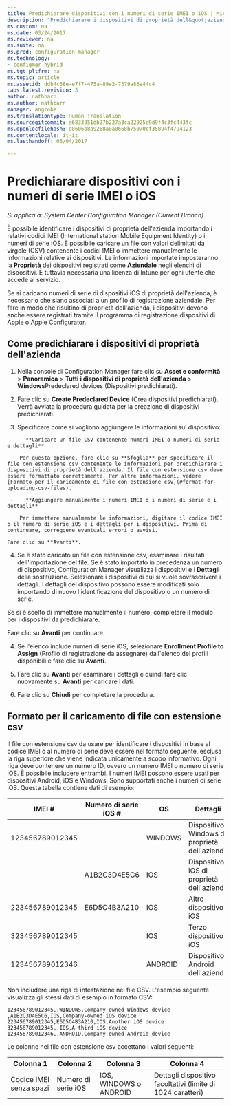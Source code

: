 ```yaml
---
title: Predichiarare dispositivi con i numeri di serie IMEI o iOS | Microsoft Docs
description: "Predichiarare i dispositivi di proprietà dell&quot;azienda con numero di serie IMEI o iOS."
ms.custom: na
ms.date: 03/24/2017
ms.reviewer: na
ms.suite: na
ms.prod: configuration-manager
ms.technology:
- configmgr-hybrid
ms.tgt_pltfrm: na
ms.topic: article
ms.assetid: ddb4c68e-e7f7-475a-89e2-7379a86e44c4
caps.latest.revision: 3
author: nathbarn
ms.author: nathbarn
manager: angrobe
ms.translationtype: Human Translation
ms.sourcegitcommit: e6833951db27b227a3ca22925e9d9f4c3fc443fc
ms.openlocfilehash: e8606b8a9268a0a0668b75070cf35894f4794123
ms.contentlocale: it-it
ms.lasthandoff: 05/04/2017

---
```

# <a name="predeclare-devices-with-imei-or-ios-serial-numbers"></a>Predichiarare dispositivi con i numeri di serie IMEI o iOS

*Si applica a: System Center Configuration Manager (Current Branch)*

È possibile identificare i dispositivi di proprietà dell'azienda importando i relativi codici IMEI (International station Mobile Equipment Identity) o i numeri di serie iOS. È possibile caricare un file con valori delimitati da virgole (CSV) contenente i codici IMEI o immettere manualmente le informazioni relative ai dispositivi.  Le informazioni importate imposteranno la **Proprietà** dei dispositivi registrati come **Aziendale** negli elenchi di dispositivi. È tuttavia necessaria una licenza di Intune per ogni utente che accede al servizio.  

Se si caricano numeri di serie di dispositivi iOS di proprietà dell'azienda, è necessario che siano associati a un profilo di registrazione aziendale. Per fare in modo che risultino di proprietà dell'azienda, i dispositivi devono anche essere registrati tramite il programma di registrazione dispositivi di Apple o Apple Configurator.

## <a name="how-to-predeclare-corporate-owned-devices"></a>Come predichiarare i dispositivi di proprietà dell'azienda

1.    Nella console di Configuration Manager fare clic su **Asset e conformità** > **Panoramica** > **Tutti i dispositivi di proprietà dell'azienda** > **Windows**Predeclared devices (Dispositivi predichiarati).

2.  Fare clic su **Create Predeclared Device** (Crea dispositivi predichiarati). Verrà avviata la procedura guidata per la creazione di dispositivi predichiarati.

3.    Specificare come si vogliono aggiungere le informazioni sul dispositivo:

     -    **Caricare un file CSV contenente numeri IMEI o numeri di serie e dettagli**

        Per questa opzione, fare clic su **Sfoglia** per specificare il file con estensione csv contenente le informazioni per predichiarare i dispositivi di proprietà dell'azienda. Il file con estensione csv deve essere formattato correttamente. Per altre informazioni, vedere [Formato per il caricamento di file con estensione csv](#format-for-uploading-csv-files).

     -    **Aggiungere manualmente i numeri IMEI o i numeri di serie e i dettagli**

        Per immettere manualmente le informazioni, digitare il codice IMEI o il numero di serie iOS e i dettagli per i dispositivi. Prima di continuare, correggere eventuali errori o avvisi.

    Fare clic su **Avanti**.

4. Se è stato caricato un file con estensione csv, esaminare i risultati dell'importazione del file. Se è stato importato in precedenza un numero di dispositivo, Configuration Manager visualizza i dispositivi e i **Dettagli** della sostituzione. Selezionare i dispositivi di cui si vuole sovrascrivere i dettagli. I dettagli del dispositivo possono essere modificati solo importando di nuovo l'identificazione del dispositivo o un numero di serie.

  Se si è scelto di immettere manualmente il numero, completare il modulo per i dispositivi da predichiarare.

  Fare clic su **Avanti** per continuare.

4. Se l'elenco include numeri di serie iOS, selezionare **Enrollment Profile to Assign** (Profilo di registrazione da assegnare) dall'elenco dei profili disponibili e fare clic su **Avanti**.

5. Fare clic su **Avanti** per esaminare i dettagli e quindi fare clic nuovamente su **Avanti** per caricare i dati.

6. Fare clic su **Chiudi** per completare la procedura.

## <a name="format-for-uploading-csv-files"></a>Formato per il caricamento di file con estensione csv

Il file con estensione csv da usare per identificare i dispositivi in base al codice IMEI o al numero di serie deve essere nel formato seguente, esclusa la riga superiore che viene indicata unicamente a scopo informativo. Ogni riga deve contenere un numero ID, ovvero un numero IMEI o numero di serie iOS. È possibile includere entrambi. I numeri IMEI possono essere usati per dispositivi Android, iOS e Windows. Sono supportati anche i numeri di serie iOS.  Questa tabella contiene dati di esempio:

| IMEI #  | Numero di serie iOS #  | OS | Dettagli |
|------------ |---------------|-----|-----|
| 123456789012345    |   | WINDOWS | Dispositivo Windows di proprietà dell'azienda|
|   | A1B2C3D4E5C6 | IOS |     Dispositivo iOS di proprietà dell'azienda|
| 223456789012345 | E6D5C4B3A210 |   IOS |     Altro dispositivo iOS|
| 323456789012345 |        |   IOS |     Terzo dispositivo iOS|
| 123456789012346 |         |   ANDROID |     Dispositivo Android dell'azienda|

Non includere una riga di intestazione nel file CSV. L'esempio seguente visualizza gli stessi dati di esempio in formato CSV:

```
123456789012345,,WINDOWS,Company-owned Windows device
,A1B2C3D4E5C6,IOS,Company-owned iOS device
223456789012345,E6D5C4B3A210,IOS,Another iOS device
323456789012345,,IOS,A third iOS device
123456789012346,,ANDROID,Company-owned Android device
```

Le colonne nel file con estensione csv accettano i valori seguenti:

| Colonna 1 | Colonna 2 | Colonna 3 | Colonna 4 |
|---|---|---|---|
|Codice IMEI senza spazi | Numero di serie iOS | IOS, WINDOWS o ANDROID | Dettagli dispositivo facoltativi (limite di 1024 caratteri) |

